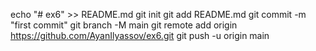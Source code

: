 echo "# ex6" >> README.md
git init
git add README.md
git commit -m "first commit"
git branch -M main
git remote add origin https://github.com/AyanIlyassov/ex6.git
git push -u origin main

